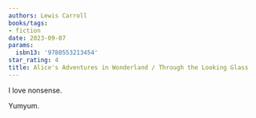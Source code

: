 ```yaml
---
authors: Lewis Carroll
books/tags:
- fiction
date: 2023-09-07
params:
  isbn13: '9780553213454'
star_rating: 4
title: Alice's Adventures in Wonderland / Through the Looking Glass
---
```


I love nonsense.

Yumyum.

<!--more-->